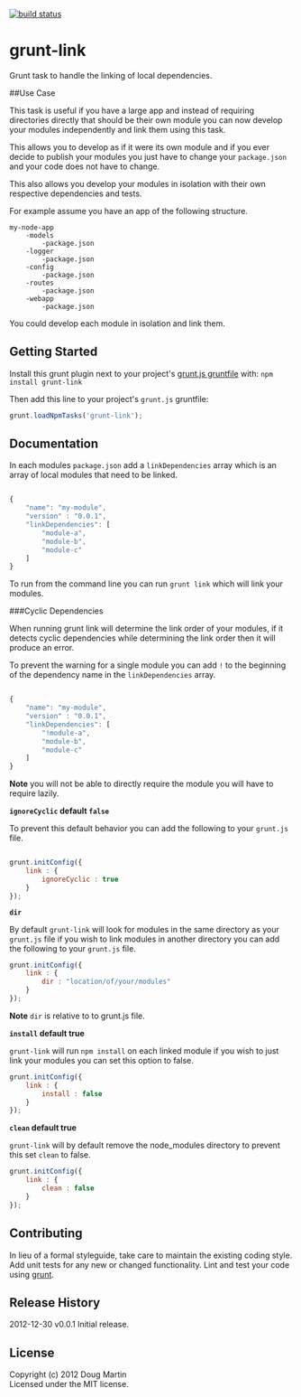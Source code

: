 [![build status](https://secure.travis-ci.org/doug-martin/grunt-link.png)](http://travis-ci.org/doug-martin/grunt-link)

# grunt-link

Grunt task to handle the linking of local dependencies.

##Use Case

This task is useful if you have a large app and instead of requiring directories directly that should be their own module you can now develop your modules independently and link them using this task.

This allows you to develop as if it were its own module and if you ever decide to publish your modules you just have to change your `package.json` and your code does not have to change. 

This also allows you develop your modules in isolation with their own respective dependencies and tests.

For example assume you have an app of the following structure.

```
my-node-app
	-models
		-package.json
	-logger
		-package.json
	-config
		-package.json
	-routes
		-package.json		
	-webapp
		-package.json
```

You could develop each module in isolation and link them. 

## Getting Started

Install this grunt plugin next to your project's [grunt.js gruntfile][getting_started] with: `npm install grunt-link`

Then add this line to your project's `grunt.js` gruntfile:

```javascript
grunt.loadNpmTasks('grunt-link');
```
[grunt]: http://gruntjs.com/
[getting_started]: https://github.com/gruntjs/grunt/blob/master/docs/getting_started.md

## Documentation 


In each modules `package.json` add a `linkDependencies` array which is an array of local modules that need to be linked.

```javascript

{
    "name": "my-module",
    "version" : "0.0.1",
    "linkDependencies": [
    	"module-a", 
    	"module-b", 
    	"module-c"
   	]
}

```

To run from the command line you can run `grunt link` which will link your modules.


###Cyclic Dependencies

When running grunt link will determine the link order of your modules, if it detects cyclic dependencies while determining the link order then it will produce an error.

To prevent the warning for a single module you can add `!` to the beginning of the dependency name in the `linkDependencies` array.

```javascript

{
    "name": "my-module",
    "version" : "0.0.1",
    "linkDependencies": [
        "!module-a", 
        "module-b", 
        "module-c"
    ]
}

```
**Note** you will not be able to directly require the module you will have to require lazily.

**`ignoreCyclic` default `false`**

To prevent this default behavior you can add the following to your `grunt.js` file.

```javascript

grunt.initConfig({
    link : {
        ignoreCyclic : true
    }
});

```

**`dir`**

By default `grunt-link` will look for modules in the same directory as your `grunt.js` file if you wish to link modules in another directory you can add the following to your `grunt.js` file.

```javascript
grunt.initConfig({
    link : {
        dir : "location/of/your/modules"
    }
});
```

**Note** `dir` is relative to to grunt.js file.

**`install` default true**

`grunt-link` will run `npm install` on each linked module if you wish to just link your modules you can set this option to false.

```javascript
grunt.initConfig({
    link : {
        install : false
    }
});
```

**`clean` default true**

`grunt-link` will by default remove the node_modules directory to prevent this set `clean` to false.

```javascript
grunt.initConfig({
    link : {
        clean : false
    }
});
```

## Contributing
In lieu of a formal styleguide, take care to maintain the existing coding style. Add unit tests for any new or changed functionality. Lint and test your code using [grunt][grunt].

## Release History

2012-12-30 v0.0.1 Initial release.

## License
Copyright (c) 2012 Doug Martin  
Licensed under the MIT license.
